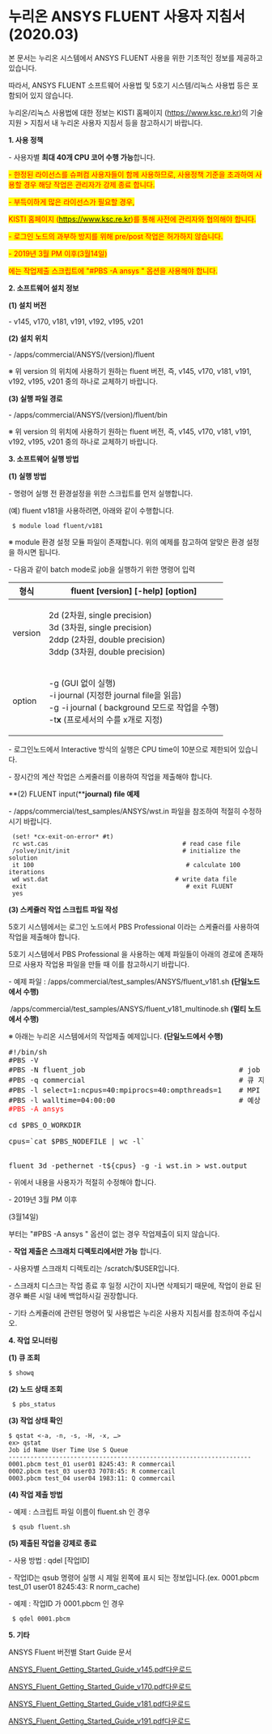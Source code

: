 # 누리온 ANSYS FLUENT 사용자 지침서(2020.03)

본 문서는 누리온 시스템에서 ANSYS FLUENT 사용을 위한 기초적인 정보를 제공하고 있습니다.

따라서, ANSYS FLUENT 소프트웨어 사용법 및 5호기 시스템/리눅스 사용법 등은 포함되어 있지 않습니다.

누리온/리눅스 사용법에 대한 정보는 KISTI 홈페이지 (https://www.ksc.re.kr)의 기술지원 > 지침서 내 누리온 사용자 지침서 등을 참고하시기 바랍니다.

**1. 사용 정책**

\- 사용자별 **최대 40개 CPU 코어 수행 가능**합니다.

<mark style="color:red;">- 한정된 라이선스를 슈퍼컴 사용자들이 함께 사용하므로, 사용정책 기준을 초과하여 사용할 경우 해당 작업은 관리자가 강제 종료 합니다.</mark>

<mark style="color:red;">- 부득이하게 많은 라이선스가 필요할 경우,</mark>

<mark style="color:red;">KISTI 홈페이지 (https://www.ksc.re.kr)를 통해 사전에 관리자와 협의해야 합니다.</mark>

<mark style="color:red;">- 로그인 노드의 과부하 방지를 위해 pre/post 작업은 허가하지 않습니다.</mark>

<mark style="color:red;">- 2019년 3월 PM 이후(3월14일)</mark>

<mark style="color:red;">에는 작업제출 스크립트에 "#PBS -A ansys " 옵션을 사용해야 합니다.</mark>

**2. 소프트웨어 설치 정보**

**(1) 설치 버전**

\- v145, v170, v181, v191, v192, v195, v201

**(2) 설치 위치**

\- /apps/commercial/ANSYS/(version)/fluent

※ 위 version 의 위치에 사용하기 원하는 fluent 버전, 즉, v145, v170, v181, v191, v192, v195, v201 중의 하나로 교체하기 바랍니다.

**(3) 실행 파일 경로**

\- /apps/commercial/ANSYS/(version)/fluent/bin

※ 위 version 의 위치에 사용하기 원하는 fluent 버전, 즉, v145, v170, v181, v191, v192, v195, v201 중의 하나로 교체하기 바랍니다.

**3. 소프트웨어 실행 방법**

**(1) 실행 방법**

\- 명령어 실행 전 환경설정을 위한 스크립트를 먼저 실행합니다.

(예) fluent v181을 사용하려면, 아래와 같이 수행합니다.

```
 $ module load fluent/v181
```

※ module 환경 설정 모듈 파일이 존재합니다. 위의 예제를 참고하여 알맞은 환경 설정을 하시면 됩니다.

\- 다음과 같이 batch mode로 job을 실행하기 위한 명령어 입력

| **형식**  | fluent \[**version**] \[-help] \[**option**]                                                                                                   |
| ------- | ---------------------------------------------------------------------------------------------------------------------------------------------- |
| version | <p>2d (2차원, single precision)<br>3d (3차원, single precision)<br>2ddp (2차원, double precision)<br>3ddp (3차원, double precision)</p>                |
| option  | <p>-g (GUI 없이 실행)<br>-i journal (지정한 journal file을 읽음)<br>-g -i journal ( background 모드로 작업을 수행)<br>-t<strong>x</strong> (프로세서의 수를 x개로 지정)</p> |

\- 로그인노드에서 Interactive 방식의 실행은 CPU time이 10분으로 제한되어 있습니다.

\- 장시간의 계산 작업은 스케줄러를 이용하여 작업을 제출해야 합니다.

\*\*(2) FLUENT input(\*\***journal)** **file 예제**

\- /apps/commercial/test\_samples/ANSYS/wst.in 파일을 참조하여 적절히 수정하시기 바랍니다.

```
 (set! *cx-exit-on-error* #t)
 rc wst.cas                                     # read case file
 /solve/init/init                               # initialize the solution
 it 100                                          # calculate 100 iterations
 wd wst.dat                                   # write data file
 exit                                            # exit FLUENT
 yes
```

**(3) 스케쥴러 작업 스크립트 파일 작성**

5호기 시스템에서는 로그인 노드에서 PBS Professional 이라는 스케쥴러를 사용하여 작업을 제출해야 합니다.

5호기 시스템에서 PBS Professional 을 사용하는 예제 파일들이 아래의 경로에 존재하므로 사용자 작업용 파일을 만들 때 이를 참고하시기 바랍니다.

\- 예제 파일 : /apps/commercial/test\_samples/ANSYS/fluent\_v181.sh **(단일노드에서 수행)**

​ /apps/commercial/test\_samples/ANSYS/fluent\_v181\_multinode.sh **(멀티 노드에서 수행)**

※ 아래는 누리온 시스템에서의 작업제출 예제입니다. **(단일노드에서 수행)**

<pre>
#!/bin/sh
#PBS -V
#PBS -N fluent_job                                    # job 이름 지정
#PBS -q commercial                                    # 큐 지정
#PBS -l select=1:ncpus=40:mpiprocs=40:ompthreads=1    # MPI 태스크 및 Threads 수 지정
#PBS -l walltime=04:00:00                             # 예상 작업 소요 시간 지정
<span style="color:red">#PBS -A ansys</span>
 
cd $PBS_O_WORKDIR
 
cpus=`cat $PBS_NODEFILE | wc -l`


fluent 3d -pethernet -t${cpus} -g -i wst.in > wst.output
</pre>

\- 위에서 내용을 사용자가 적절히 수정해야 합니다.

\- 2019년 3월 PM 이후

(3월14일)

부터는 "#PBS -A ansys " 옵션이 없는 경우 작업제출이 되지 않습니다.

\- **작업 제출은 스크래치 디렉토리에서만 가능** 합니다.

\- 사용자별 스크래치 디렉토리는 /scratch/$USER입니다.

\- 스크래치 디스크는 작업 종료 후 일정 시간이 지나면 삭제되기 때문에, 작업이 완료 된 경우 빠른 시일 내에 백업하시길 권장합니다.

\- 기타 스케쥴러에 관련된 명령어 및 사용법은 누리온 사용자 지침서를 참조하여 주십시오.

**4. 작업 모니터링**

**(1) 큐 조회**

```
$ showq
```

**(2) 노드 상태 조회**

```
 $ pbs_status
```

**(3) 작업 상태 확인**

```
$ qstat <-a, -n, -s, -H, -x, …>
ex> qstat
Job id Name User Time Use S Queue
-------------------------------------------------------------------
0001.pbcm test_01 user01 8245:43: R commercail
0002.pbcm test_03 user03 7078:45: R commercail
0003.pbcm test_04 user04 1983:11: Q commercail 
```

**(4) 작업 제출 방법**

\- 예제 : 스크립트 파일 이름이 fluent.sh 인 경우

```
 $ qsub fluent.sh
```

**(5) 제출된 작업을 강제로 종료**

\- 사용 방법 : qdel \[작업ID]

\- 작업ID는 qsub 명령어 실행 시 제일 왼쪽에 표시 되는 정보입니다.(ex. 0001.pbcm test\_01 user01 8245:43: R norm\_cache)

\- 예제 : 작업ID 가 0001.pbcm 인 경우

```
 $ qdel 0001.pbcm
```

**5. 기타**

ANSYS Fluent 버전별 Start Guide 문서

[ANSYS\_Fluent\_Getting\_Started\_Guide\_v145.pdf다운로드](https://t1.daumcdn.net/cfile/tistory/99D06D4C5C0F6D9913?original)

[ANSYS\_Fluent\_Getting\_Started\_Guide\_v170.pdf다운로드](https://t1.daumcdn.net/cfile/tistory/99D2954E5C0F6D9916?original)

[ANSYS\_Fluent\_Getting\_Started\_Guide\_v181.pdf다운로드](https://t1.daumcdn.net/cfile/tistory/992AC2375C0F6D9910?original)

[ANSYS\_Fluent\_Getting\_Started\_Guide\_v191.pdf다운로드](https://t1.daumcdn.net/cfile/tistory/994B31465C0F6D991F?original)
